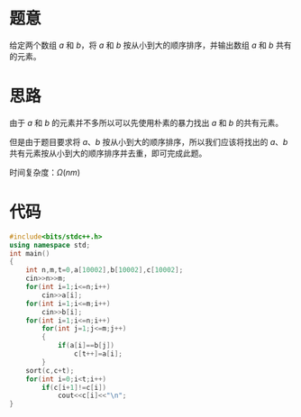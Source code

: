 # 题意
给定两个数组 $a$ 和 $b$，将 $a$ 和 $b$ 按从小到大的顺序排序，并输出数组 $a$ 和 $b$ 共有的元素。
# 思路
由于 $a$ 和 $b$ 的元素并不多所以可以先使用朴素的暴力找出 $a$ 和 $b$ 的共有元素。

但是由于题目要求将 $a$、$b$ 按从小到大的顺序排序，所以我们应该将找出的 $a$、$b$ 共有元素按从小到大的顺序排序并去重，即可完成此题。

时间复杂度：$\Omega(nm)$
# 代码
```cpp
#include<bits/stdc++.h>
using namespace std;
int main()
{
    int n,m,t=0,a[10002],b[10002],c[10002];
    cin>>n>>m;
    for(int i=1;i<=n;i++)
    	cin>>a[i];
    for(int i=1;i<=m;i++)
    	cin>>b[i];
    for(int i=1;i<=n;i++)
    	for(int j=1;j<=m;j++)
    	{
    		if(a[i]==b[j])
    			c[t++]=a[i];
    	}
    sort(c,c+t);
    for(int i=0;i<t;i++)
    	if(c[i+1]!=c[i])
    		cout<<c[i]<<"\n";
}
```
